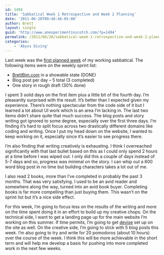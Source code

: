 ```yaml
---
id: 1494
title: 'Sabbatical Week 1 Retrospective and Week 2 Planning'
date: '2011-06-20T09:48:46-05:00'
author: Brett
layout: single
guid: 'http://www.anexperimentinscotch.com/?p=1494'
permalink: /2011/06/20/sabbatical-week-1-retrospective-and-week-2-planning/
categories:
    - 'Abyss Diving'
---
```


Last week was the [first planned week](http://www.anexperimentinscotch.com/2011/06/the-working-sabbatical/) of my working sabbatical. The following items were on the weekly sprint list:

- [BrettBim.com](http://www.brettbim.com) in a showable state (DONE)
- Blog post per day – 5 total (3 completed)
- One story in rough draft (30% done)

I spent 3 solid days on the first item plus a little bit of the fourth day. I’m pleasantly surprised with the result. It’s better than I expected given my experience. There’s nothing spectacular from the code side of it but I learned a lot about UI work which is an area I’m lacking in. The last two items didn’t share quite that much success. The blog posts and story writing got ignored to some degree, especially over the first three days. I’m finding it’s hard to split focus across two drastically different domains like coding and writing. Once I put my head down on the website, I wanted to keep working on it, especially since it’s easier to see progress there.

I’m also finding that writing creatively is exhausting. I think I overreached significantly with that last bullet based on this as I could only spend 2 hours at a time before I was wiped out. I only did this a couple of days instead of 5-7 days and so, progress was minimal on the story. I can whip out a 600 word blog post in no time but building characters takes a lot out of me.

I also read 2 books, more than I’ve completed in probably the past 3 months. That was very satisfying. I used to be an avid reader and somewhere along the way, turned into an avid book buyer. Completing books is far more compelling than just buying them. This wasn’t on the sprint list but it’s a nice side effect.

For this week, I’m going to focus less on the results of the writing and more on the time spent doing it in an effort to build up my creative chops. On the technical side, I want to get a landing page up for the main website I’m working on this summer. If time permits, I’m going to get [devise](https://github.com/plataformatec/devise) set up on the site as well. On the creative side, I’m going to stick with 5 blog posts this week. I’m also going to try and write for 20 pomodoros (about 10 hours) over the course of the week. I think this will be more achievable in the short term and will help me develop a basis for pushing into more completed work in the next few weeks.